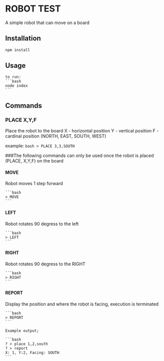 # ROBOT TEST

A simple robot that can move on a board

## Installation

```bash
npm install
```

## Usage

    to run:
    ```bash
    node index
    ```

## Commands

### PLACE X,Y,F
Place the robot to the board
    X - horizontal position
    Y - vertical position
    F - cardinal position (NORTH, EAST, SOUTH, WEST)

example:
    ```bash
    > PLACE 3,3,SOUTH
    ```

###The following commands can only be used once the robot is placed (PLACE, X,Y,F) on the board

#### MOVE 
Robot moves 1 step forward

    ```bash
    > MOVE
    ```

#### LEFT
Robot rotates 90 degress to the left

    ```bash
    > LEFT
    ```

#### RIGHT
Robot rotates 90 degress to the RIGHT

    ```bash
    > RIGHT
    ```

#### REPORT
Display the position and where the robot is facing, execution is terminated

    ```bash
    > REPORT
    ```

    Example output;
    
    ```bash
    ? > place 1,2,south
    ? > report
    X: 1, Y:2, Facing: SOUTH
    ```